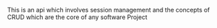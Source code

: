 This is an api which involves session management and the concepts of CRUD which are the core of any software Project
